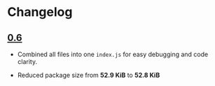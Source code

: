 # Changelog

## [0.6](10-03-2017)

* Combined all files into one `index.js` for easy debugging and code clarity.

- Reduced package size from **52.9 KiB** to **52.8 KiB**
